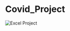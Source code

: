 # Covid_Project
![Excel Project](https://github.com/dmart09/Covid_Project/assets/108431841/46ce2f80-cc12-4b61-845e-6aab4a636fb0)
